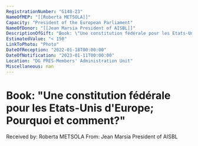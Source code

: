 ```yaml
---
RegistrationNumber: "G148-23"
NameOfMEP: "[[Roberta METSOLA]]"
Capacity: "President of the European Parliament"
NameOfDonor: "[[Jean Marsia President of AISBL]]"
DescriptionOfGift: "Book: \"Une constitution fédérale pour les Etats-Unis d'Europe; Pourquoi et comment?\""
EstimatedValue: "< 150"
LinkToPhoto: "Photo"
DateOfReception: "2022-01-18T00:00:00"
DateOfNotification: "2023-01-11T00:00:00"
Location: "DG PRES-Members' Administration Unit"
Miscellaneous: nan
---
```


# Book: "Une constitution fédérale pour les Etats-Unis d'Europe; Pourquoi et comment?"

Received by: Roberta METSOLA
From: Jean Marsia President of AISBL
